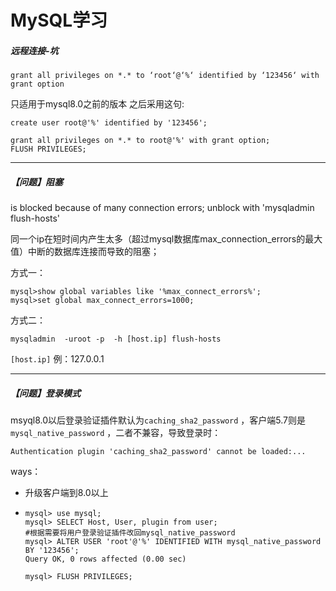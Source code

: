 # MySQL学习

##### 远程连接-坑

`grant all privileges on *.* to ‘root‘@‘%‘ identified by ‘123456‘ with grant option`

只适用于mysql8.0之前的版本
之后采用这句:

```mysql
create user root@'%' identified by '123456';
 
grant all privileges on *.* to root@'%' with grant option;
FLUSH PRIVILEGES;
```

---

##### 【问题】阻塞

is blocked because of many connection errors; unblock with 'mysqladmin flush-hosts'

同一个ip在短时间内产生太多（超过mysql数据库max_connection_errors的最大值）中断的数据库连接而导致的阻塞；

方式一：

```mysql
mysql>show global variables like '%max_connect_errors%';
mysql>set global max_connect_errors=1000;
```

方式二：

`mysqladmin  -uroot -p  -h [host.ip] flush-hosts`

`[host.ip]` 例：127.0.0.1

---

##### 【问题】登录模式

msyql8.0以后登录验证插件默认为`caching_sha2_password` ，客户端5.7则是`mysql_native_password` ，二者不兼容，导致登录时：

`Authentication plugin 'caching_sha2_password' cannot be loaded:...` 

ways：

- 升级客户端到8.0以上

- ```mysql
  mysql> use mysql;
  mysql> SELECT Host, User, plugin from user;
  #根据需要将用户登录验证插件改回mysql_native_password
  mysql> ALTER USER 'root'@'%' IDENTIFIED WITH mysql_native_password BY '123456';
  Query OK, 0 rows affected (0.00 sec)
  
  mysql> FLUSH PRIVILEGES;
  ```

  

